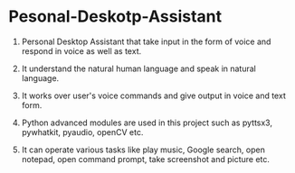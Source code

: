 # Pesonal-Deskotp-Assistant

1. Personal Desktop Assistant that take input in the form of voice and
respond in voice as well as text.

2. It understand the natural human language and speak in natural language.

3. It works over user's voice commands and give output in voice and text form.

4. Python advanced modules are used in this project such as pyttsx3, pywhatkit, pyaudio, openCV etc.

5. It can operate various tasks like play music, Google search, open notepad, open command prompt, take screenshot and picture etc.
